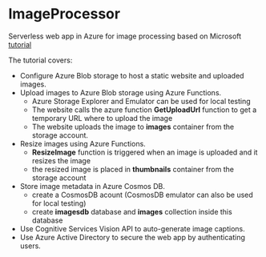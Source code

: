 # ImageProcessor
Serverless web app in Azure for image processing based on Microsoft [tutorial](https://docs.microsoft.com/en-ca/azure/functions/tutorial-static-website-serverless-api-with-database)

The tutorial covers:
* Configure Azure Blob storage to host a static website and uploaded images.
* Upload images to Azure Blob storage using Azure Functions.
	* Azure Storage Explorer and Emulator can be used for local testing
	* The website calls the azure function **GetUploadUrl** function to get a temporary URL where to upload the image
	* The website uploads the image to **images** container from the storage account.
* Resize images using Azure Functions.
	* **ResizeImage** function is triggered when an image is uploaded and it resizes the image
	* the resized image is placed in **thumbnails** container from the storage account
* Store image metadata in Azure Cosmos DB.
	* create a CosmosDB acount (CosmosDB emulator can also be used for local testing)
	* create **imagesdb** database and **images** collection inside this database
* Use Cognitive Services Vision API to auto-generate image captions.
* Use Azure Active Directory to secure the web app by authenticating users.


